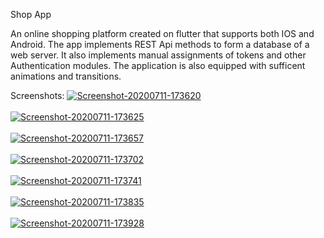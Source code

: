 Shop App

An online shopping platform created on flutter that supports both IOS and Android.
The app implements REST Api methods to form a database of a web server.
It also implements manual assignments of tokens and other Authentication modules.
The application is also equipped with sufficent animations and transitions.

Screenshots:
<a href="https://postimg.cc/5HrsWync" target="_blank"><img src="https://i.postimg.cc/5HrsWync/Screenshot-20200711-173620.png" alt="Screenshot-20200711-173620"/></a><br/><br/>
<a href="https://postimg.cc/nXc2sBWb" target="_blank"><img src="https://i.postimg.cc/nXc2sBWb/Screenshot-20200711-173625.png" alt="Screenshot-20200711-173625"/></a><br/><br/>
<a href="https://postimg.cc/7G7nvV57" target="_blank"><img src="https://i.postimg.cc/7G7nvV57/Screenshot-20200711-173657.png" alt="Screenshot-20200711-173657"/></a><br/><br/>
<a href="https://postimg.cc/TyBJHS3f" target="_blank"><img src="https://i.postimg.cc/TyBJHS3f/Screenshot-20200711-173702.png" alt="Screenshot-20200711-173702"/></a><br/><br/>
<a href="https://postimg.cc/bScLd573" target="_blank"><img src="https://i.postimg.cc/bScLd573/Screenshot-20200711-173741.png" alt="Screenshot-20200711-173741"/></a><br/><br/>
<a href="https://postimg.cc/TpcQYCCJ" target="_blank"><img src="https://i.postimg.cc/TpcQYCCJ/Screenshot-20200711-173835.png" alt="Screenshot-20200711-173835"/></a><br/><br/>
<a href="https://postimg.cc/1VGBFHPP" target="_blank"><img src="https://i.postimg.cc/1VGBFHPP/Screenshot-20200711-173928.png" alt="Screenshot-20200711-173928"/></a><br/><br/>


